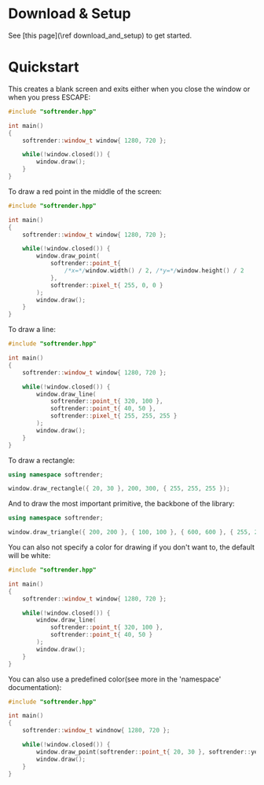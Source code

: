 # Download & Setup

See [this page](\ref download_and_setup) to get started.

# Quickstart

This creates a blank screen and exits either when you close the window or when
you press ESCAPE:
```cpp
#include "softrender.hpp"

int main()
{
    softrender::window_t window{ 1280, 720 };

    while(!window.closed()) {
        window.draw();
    }
}
```

To draw a red point in the middle of the screen:
```cpp
#include "softrender.hpp"

int main()
{
    softrender::window_t window{ 1280, 720 };

    while(!window.closed()) {
        window.draw_point(
            softrender::point_t{
                /*x=*/window.width() / 2, /*y=*/window.height() / 2
            },
            softrender::pixel_t{ 255, 0, 0 }
        );
        window.draw();
    }
}
```

To draw a line:
```cpp
#include "softrender.hpp"

int main()
{
    softrender::window_t window{ 1280, 720 };

    while(!window.closed()) {
        window.draw_line(
            softrender::point_t{ 320, 100 },
            softrender::point_t{ 40, 50 },
            softrender::pixel_t{ 255, 255, 255 }
        );
        window.draw();
    }
}
```
To draw a rectangle:
```cpp
using namespace softrender;

window.draw_rectangle({ 20, 30 }, 200, 300, { 255, 255, 255 });
```
And to draw the most important primitive, the backbone of the library:
```cpp
using namespace softrender;

window.draw_triangle({ 200, 200 }, { 100, 100 }, { 600, 600 }, { 255, 255, 255 });
```

You can also not specify a color for drawing if you don't want to, the default
will be white:
```cpp
#include "softrender.hpp"

int main()
{
    softrender::window_t window{ 1280, 720 };

    while(!window.closed()) {
        window.draw_line(
            softrender::point_t{ 320, 100 },
            softrender::point_t{ 40, 50 }
        );
        window.draw();
    }
}
``` 
You can also use a predefined color(see more in the 'namespace' documentation):
```cpp
#include "softrender.hpp"

int main()
{
    softrender::window_t windnow{ 1280, 720 };

    while(!window.closed()) {
        window.draw_point(softrender::point_t{ 20, 30 }, softrender::yellow);
        window.draw();
    }
}
```
